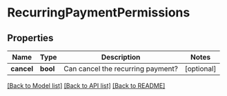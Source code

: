 # RecurringPaymentPermissions

## Properties
Name | Type | Description | Notes
------------ | ------------- | ------------- | -------------
**cancel** | **bool** | Can cancel the recurring payment? | [optional] 

[[Back to Model list]](../README.md#documentation-for-models) [[Back to API list]](../README.md#documentation-for-api-endpoints) [[Back to README]](../README.md)



